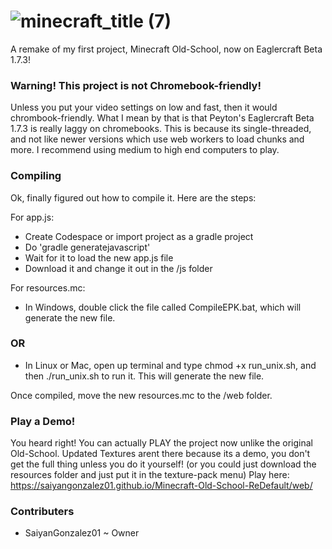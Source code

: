 # ![minecraft_title (7)](https://github.com/user-attachments/assets/083c9ccb-23ff-4b6c-b923-a55b82d00ffc)

A remake of my first project, Minecraft Old-School, now on Eaglercraft Beta 1.7.3!

### Warning! This project is not Chromebook-friendly!

Unless you put your video settings on low and fast, then it would chrombook-friendly. What I mean by that is that Peyton's Eaglercraft Beta 1.7.3 is really laggy on chromebooks. This is because its single-threaded, and not like newer versions which use web workers to load chunks and more. I recommend using medium to high end computers to play.

### Compiling

Ok, finally figured out how to compile it. Here are the steps:

For app.js:
- Create Codespace or import project as a gradle project
- Do 'gradle generatejavascript'
- Wait for it to load the new app.js file
- Download it and change it out in the /js folder

For resources.mc:

- In Windows, double click the file called CompileEPK.bat, which will generate the new file.
 ### OR
- In Linux or Mac, open up terminal and type chmod +x run_unix.sh, and then ./run_unix.sh to run it. This will generate the new file.

Once compiled, move the new resources.mc to the /web folder.

### Play a Demo!

You heard right! You can actually PLAY the project now unlike the original Old-School. Updated Textures arent there because its a demo, you don't get the full thing unless you do it yourself! (or you could just download the resources folder and just put it in the texture-pack menu) Play here: https://saiyangonzalez01.github.io/Minecraft-Old-School-ReDefault/web/

### Contributers

- SaiyanGonzalez01 ~ Owner
